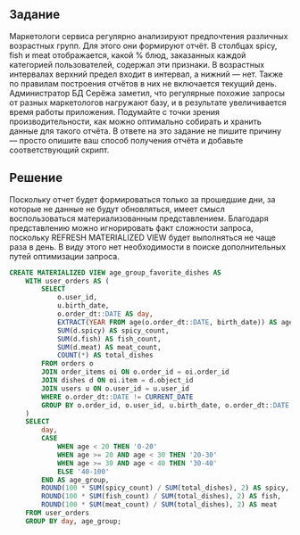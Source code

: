 ## Задание

Маркетологи сервиса регулярно анализируют предпочтения различных возрастных групп. Для этого они формируют отчёт.
В столбцах spicy, fish и meat отображается, какой % блюд, заказанных каждой категорией пользователей, содержал эти признаки.
В возрастных интервалах верхний предел входит в интервал, а нижний — нет.
Также по правилам построения отчётов в них не включается текущий день.
Администратор БД Серёжа заметил, что регулярные похожие запросы от разных маркетологов нагружают базу, и в результате увеличивается время работы приложения.
Подумайте с точки зрения производительности, как можно оптимально собирать и хранить данные для такого отчёта. В ответе на это задание не пишите причину — просто опишите ваш способ получения отчёта и добавьте соответствующий скрипт.

## Решение

Поскольку отчет будет формироваться только за прошедшие дни, за которые не данные не будут обновляться, имеет смысл воспользоваться материализованным представлением.
Благодаря представлению можно игнорировать факт сложности запроса, поскольку REFRESH MATERIALIZED VIEW будет выполняться не чаще раза в день. В виду этого нет необходимости в поиске дополнительных путей оптимизации запроса.

```sql
CREATE MATERIALIZED VIEW age_group_favorite_dishes AS
	WITH user_orders AS (
		SELECT 
		    o.user_id,
		    u.birth_date,
		    o.order_dt::DATE AS day,
		    EXTRACT(YEAR FROM age(o.order_dt::DATE, birth_date)) AS age,
		    SUM(d.spicy) AS spicy_count,
		    SUM(d.fish) AS fish_count,
		    SUM(d.meat) AS meat_count,
		    COUNT(*) AS total_dishes
		FROM orders o
		JOIN order_items oi ON o.order_id = oi.order_id
		JOIN dishes d ON oi.item = d.object_id
		JOIN users u ON o.user_id = u.user_id
		WHERE o.order_dt::DATE != CURRENT_DATE
		GROUP BY o.order_id, o.user_id, u.birth_date, o.order_dt::DATE
	)
	SELECT
		day,
	    CASE
	        WHEN age < 20 THEN '0-20'
	        WHEN age >= 20 AND age < 30 THEN '20-30'
	        WHEN age >= 30 AND age < 40 THEN '30-40'
	        ELSE '40-100'
	    END AS age_group,
	    ROUND(100 * SUM(spicy_count) / SUM(total_dishes), 2) AS spicy,
	    ROUND(100 * SUM(fish_count) / SUM(total_dishes), 2) AS fish,
	    ROUND(100 * SUM(meat_count) / SUM(total_dishes), 2) AS meat
	FROM user_orders
	GROUP BY day, age_group;
```
